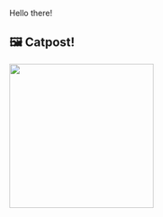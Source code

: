 Hello there!



## 🖼️ Catpost!

<sub>
    <img src="https://cdn2.thecatapi.com/images/bfk.jpg" height="256">
</sub>

